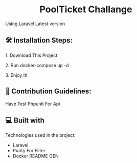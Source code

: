 <h1 align="center" id="title">PoolTicket Challange</h1>

<p id="description">Using Laravel Latest version</p>


<h2>🛠️ Installation Steps:</h2>

<p>1. Download This Project</p>

<p>2. Run docker-compose up -d</p>

<p>3. Enjoy It!</p>

<h2>🍰 Contribution Guidelines:</h2>

Have Test Phpunit For Api

  
  
<h2>💻 Built with</h2>

Technologies used in the project:

*   Laravel
*   Purity For Filter
*   Docker
README GEN